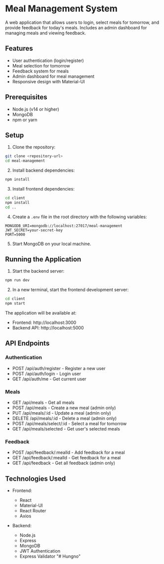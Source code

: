 # Meal Management System

A web application that allows users to login, select meals for tomorrow, and provide feedback for today's meals. Includes an admin dashboard for managing meals and viewing feedback.

## Features

- User authentication (login/register)
- Meal selection for tomorrow
- Feedback system for meals
- Admin dashboard for meal management
- Responsive design with Material-UI

## Prerequisites

- Node.js (v14 or higher)
- MongoDB
- npm or yarn

## Setup

1. Clone the repository:
```bash
git clone <repository-url>
cd meal-management
```

2. Install backend dependencies:
```bash
npm install
```

3. Install frontend dependencies:
```bash
cd client
npm install
cd ..
```

4. Create a `.env` file in the root directory with the following variables:
```
MONGODB_URI=mongodb://localhost:27017/meal-management
JWT_SECRET=your-secret-key
PORT=5000
```

5. Start MongoDB on your local machine.

## Running the Application

1. Start the backend server:
```bash
npm run dev
```

2. In a new terminal, start the frontend development server:
```bash
cd client
npm start
```

The application will be available at:
- Frontend: http://localhost:3000
- Backend API: http://localhost:5000

## API Endpoints

### Authentication
- POST /api/auth/register - Register a new user
- POST /api/auth/login - Login user
- GET /api/auth/me - Get current user

### Meals
- GET /api/meals - Get all meals
- POST /api/meals - Create a new meal (admin only)
- PUT /api/meals/:id - Update a meal (admin only)
- DELETE /api/meals/:id - Delete a meal (admin only)
- POST /api/meals/select/:id - Select a meal for tomorrow
- GET /api/meals/selected - Get user's selected meals

### Feedback
- POST /api/feedback/:mealId - Add feedback for a meal
- GET /api/feedback/:mealId - Get feedback for a meal
- GET /api/feedback - Get all feedback (admin only)

## Technologies Used

- Frontend:
  - React
  - Material-UI
  - React Router
  - Axios

- Backend:
  - Node.js
  - Express
  - MongoDB
  - JWT Authentication
  - Express Validator "# Hungno" 
